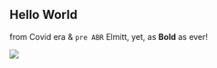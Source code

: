 ## Hello World 

from Covid era & `pre ABR` Elmitt, yet, as **Bold** as ever!


![](https://i.imgur.com/kj6mgIR.jpg)
